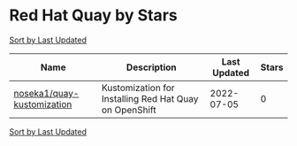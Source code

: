 # Red Hat Quay by Stars

[Sort by Last Updated](Red%20Hat%20Quay.Last%20Updated.md)

Name | Description | Last Updated | Stars 
--- | --- | --- | --- 
[noseka1/quay-kustomization](https://github.com/noseka1/quay-kustomization) | Kustomization for Installing Red Hat Quay on OpenShift | 2022-07-05 | 0 

[Sort by Last Updated](Red%20Hat%20Quay.Last%20Updated.md)